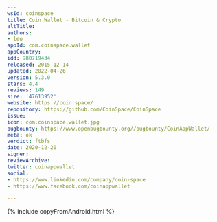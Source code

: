 ```yaml
---
wsId: coinspace
title: Coin Wallet - Bitcoin & Crypto
altTitle: 
authors:
- leo
appId: com.coinspace.wallet
appCountry: 
idd: 980719434
released: 2015-12-14
updated: 2022-04-26
version: 5.3.0
stars: 4.4
reviews: 149
size: '47613952'
website: https://coin.space/
repository: https://github.com/CoinSpace/CoinSpace
issue: 
icon: com.coinspace.wallet.jpg
bugbounty: https://www.openbugbounty.org//bugbounty/CoinAppWallet/
meta: ok
verdict: ftbfs
date: 2020-12-20
signer: 
reviewArchive: 
twitter: coinappwallet
social:
- https://www.linkedin.com/company/coin-space
- https://www.facebook.com/coinappwallet

---
```


{% include copyFromAndroid.html %}
